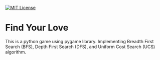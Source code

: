 [![MIT License](https://img.shields.io/badge/License-MIT-green.svg)](https://choosealicense.com/licenses/mit/)
# Find Your Love
This is a python game using pygame library. Implementing Breadth First Search (BFS), Depth First Search (DFS), and Uniform Cost Search (UCS) algorithm.
